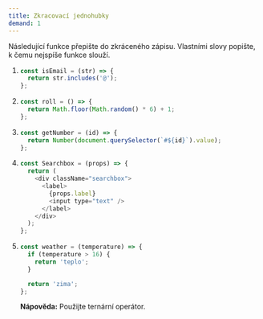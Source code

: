 ```yaml
---
title: Zkracovací jednohubky
demand: 1
---
```


Následující funkce přepište do zkráceného zápisu. Vlastními slovy popište, k čemu nejspíše funkce slouží.

1.  ```js
    const isEmail = (str) => {
      return str.includes('@');
    };
    ```
1.  ```js
    const roll = () => {
      return Math.floor(Math.random() * 6) + 1;
    };
    ```
1.  ```js
    const getNumber = (id) => {
      return Number(document.querySelector(`#${id}`).value);
    };
    ```
1.  ```js
    const Searchbox = (props) => {
      return (
        <div className="searchbox">
          <label>
            {props.label}
            <input type="text" />
          </label>
        </div>
      );
    };
    ```
1.  ```js
    const weather = (temperature) => {
      if (temperature > 16) {
        return 'teplo';
      }

      return 'zima';
    };
    ```

    **Nápověda:** Použijte ternární operátor.
